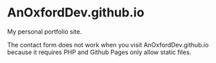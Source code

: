 # AnOxfordDev.github.io
My personal portfolio site.

The contact form does not work when you visit AnOxfordDev.github.io because it requires PHP and Github Pages only allow static files.
